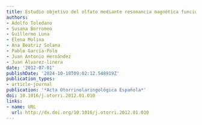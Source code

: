 ```yaml
---
title: Estudio objetivo del olfato mediante resonancia magnética funcional
authors:
- Adolfo Toledano
- Susana Borromeo
- Guillermo Luna
- Elena Molina
- Ana Beatriz Solana
- Pablo García-Polo
- Juan Antonio Hernández
- Juan Álvarez-linera
date: '2012-07-01'
publishDate: '2024-10-18T09:02:12.548919Z'
publication_types:
- article-journal
publication: '*Acta Otorrinolaringológica Española*'
doi: 10.1016/j.otorri.2012.01.010
links:
- name: URL
  url: http://dx.doi.org/10.1016/j.otorri.2012.01.010
---
```

